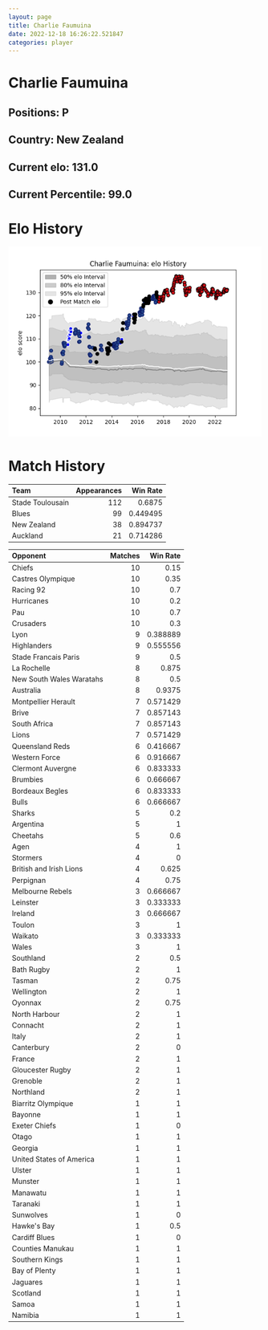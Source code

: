 ```yaml
---  
layout: page  
title: Charlie Faumuina  
date: 2022-12-18 16:26:22.521847  
categories: player  
---
```

# Charlie Faumuina

## Positions: P

## Country: New Zealand

## Current elo: 131.0

## Current Percentile: 99.0

# Elo History


![elo history](history_CharlieFaumuina.png)
# Match History


| Team             |   Appearances |   Win Rate |
|:-----------------|--------------:|-----------:|
| Stade Toulousain |           112 |   0.6875   |
| Blues            |            99 |   0.449495 |
| New Zealand      |            38 |   0.894737 |
| Auckland         |            21 |   0.714286 |

| Opponent                 |   Matches |   Win Rate |
|:-------------------------|----------:|-----------:|
| Chiefs                   |        10 |   0.15     |
| Castres Olympique        |        10 |   0.35     |
| Racing 92                |        10 |   0.7      |
| Hurricanes               |        10 |   0.2      |
| Pau                      |        10 |   0.7      |
| Crusaders                |        10 |   0.3      |
| Lyon                     |         9 |   0.388889 |
| Highlanders              |         9 |   0.555556 |
| Stade Francais Paris     |         9 |   0.5      |
| La Rochelle              |         8 |   0.875    |
| New South Wales Waratahs |         8 |   0.5      |
| Australia                |         8 |   0.9375   |
| Montpellier Herault      |         7 |   0.571429 |
| Brive                    |         7 |   0.857143 |
| South Africa             |         7 |   0.857143 |
| Lions                    |         7 |   0.571429 |
| Queensland Reds          |         6 |   0.416667 |
| Western Force            |         6 |   0.916667 |
| Clermont Auvergne        |         6 |   0.833333 |
| Brumbies                 |         6 |   0.666667 |
| Bordeaux Begles          |         6 |   0.833333 |
| Bulls                    |         6 |   0.666667 |
| Sharks                   |         5 |   0.2      |
| Argentina                |         5 |   1        |
| Cheetahs                 |         5 |   0.6      |
| Agen                     |         4 |   1        |
| Stormers                 |         4 |   0        |
| British and Irish Lions  |         4 |   0.625    |
| Perpignan                |         4 |   0.75     |
| Melbourne Rebels         |         3 |   0.666667 |
| Leinster                 |         3 |   0.333333 |
| Ireland                  |         3 |   0.666667 |
| Toulon                   |         3 |   1        |
| Waikato                  |         3 |   0.333333 |
| Wales                    |         3 |   1        |
| Southland                |         2 |   0.5      |
| Bath Rugby               |         2 |   1        |
| Tasman                   |         2 |   0.75     |
| Wellington               |         2 |   1        |
| Oyonnax                  |         2 |   0.75     |
| North Harbour            |         2 |   1        |
| Connacht                 |         2 |   1        |
| Italy                    |         2 |   1        |
| Canterbury               |         2 |   0        |
| France                   |         2 |   1        |
| Gloucester Rugby         |         2 |   1        |
| Grenoble                 |         2 |   1        |
| Northland                |         2 |   1        |
| Biarritz Olympique       |         1 |   1        |
| Bayonne                  |         1 |   1        |
| Exeter Chiefs            |         1 |   0        |
| Otago                    |         1 |   1        |
| Georgia                  |         1 |   1        |
| United States of America |         1 |   1        |
| Ulster                   |         1 |   1        |
| Munster                  |         1 |   1        |
| Manawatu                 |         1 |   1        |
| Taranaki                 |         1 |   1        |
| Sunwolves                |         1 |   0        |
| Hawke's Bay              |         1 |   0.5      |
| Cardiff Blues            |         1 |   0        |
| Counties Manukau         |         1 |   1        |
| Southern Kings           |         1 |   1        |
| Bay of Plenty            |         1 |   1        |
| Jaguares                 |         1 |   1        |
| Scotland                 |         1 |   1        |
| Samoa                    |         1 |   1        |
| Namibia                  |         1 |   1        |